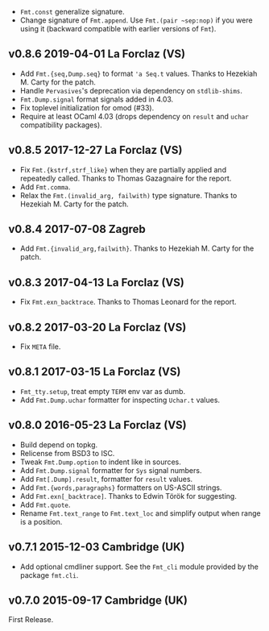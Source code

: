 
* `Fmt.const` generalize signature.
* Change signature of `Fmt.append`. Use `Fmt.(pair ~sep:nop)` if you
  were using it (backward compatible with earlier versions of `Fmt`).

v0.8.6 2019-04-01 La Forclaz (VS)
---------------------------------

* Add `Fmt.{seq,Dump.seq}` to format `'a Seq.t` values. Thanks to
  Hezekiah M. Carty for the patch.
* Handle `Pervasives`'s deprecation via dependency on `stdlib-shims`.
* `Fmt.Dump.signal` format signals added in 4.03.
* Fix toplevel initialization for omod (#33).
* Require at least OCaml 4.03 (drops dependency on `result` and `uchar`
  compatibility packages).


v0.8.5 2017-12-27 La Forclaz (VS)
---------------------------------

* Fix `Fmt.{kstrf,strf_like}` when they are partially applied
  and repeatedly called. Thanks to Thomas Gazagnaire for the report.
* Add `Fmt.comma`.
* Relax the `Fmt.(invalid_arg, failwith)` type signature. Thanks to
  Hezekiah M. Carty for the patch.

v0.8.4 2017-07-08 Zagreb
------------------------

* Add `Fmt.{invalid_arg,failwith}`. Thanks to Hezekiah M. Carty for the patch.


v0.8.3 2017-04-13 La Forclaz (VS)
---------------------------------

* Fix `Fmt.exn_backtrace`. Thanks to Thomas Leonard for the report.

v0.8.2 2017-03-20 La Forclaz (VS)
---------------------------------

* Fix `META` file.

v0.8.1 2017-03-15 La Forclaz (VS)
---------------------------------

* `Fmt_tty.setup`, treat empty `TERM` env var as dumb.
* Add `Fmt.Dump.uchar` formatter for inspecting `Uchar.t` values.

v0.8.0 2016-05-23 La Forclaz (VS)
---------------------------------

* Build depend on topkg.
* Relicense from BSD3 to ISC.
* Tweak `Fmt.Dump.option` to indent like in sources.
* Add `Fmt.Dump.signal` formatter for `Sys` signal numbers.
* Add `Fmt[.Dump].result`, formatter for `result` values.
* Add `Fmt.{words,paragraphs}` formatters on US-ASCII strings.
* Add `Fmt.exn[_backtrace]`. Thanks to Edwin Török for suggesting.
* Add `Fmt.quote`.
* Rename `Fmt.text_range` to `Fmt.text_loc` and simplify output
  when range is a position.

v0.7.1 2015-12-03 Cambridge (UK)
--------------------------------

* Add optional cmdliner support. See the `Fmt_cli` module provided
  by the package `fmt.cli`.


v0.7.0 2015-09-17 Cambridge (UK)
--------------------------------

First Release.
